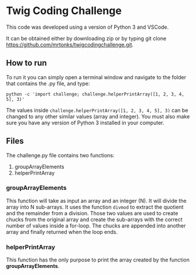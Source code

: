 # Twig Coding Challenge

This code was developed using a version of Python 3 and VSCode. 

It can be obtained either by downloading zip or by typing git clone https://github.com/mrtonks/twigcodingchallenge.git.

## How to run

To run it you can simply open a terminal window and navigate to the folder that contains the .py file, and type:
```
python -c 'import challenge; challenge.helperPrintArray([1, 2, 3, 4, 5], 3)'
```
The values inside ```challenge.helperPrintArray([1, 2, 3, 4, 5], 3)``` can be changed to any other similar values (array and integer). You must also make sure you have any version of Python 3 installed in your computer.

## Files

The challenge.py file contains two functions:
1. groupArrayElements
2. helperPrintArray

### groupArrayElements
This function will take as input an array and an integer (N). It will divide the array into N sub-arrays. It uses the function ```divmod``` to extract the quotient and the remainder from a division. Those two values are used to create chucks from the original array and create the sub-arrays with the correct number of values inside a for-loop. The chucks are appended into another array and finally returned when the loop ends.

### helperPrintArray
This function has the only purpose to print the array created by the function __groupArrayElements__.
